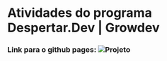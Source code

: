 # Atividades do programa Despertar.Dev | Growdev

### Link para o github pages: ![Projeto](https://brunojuwer.github.io/atividades-despertardev/)